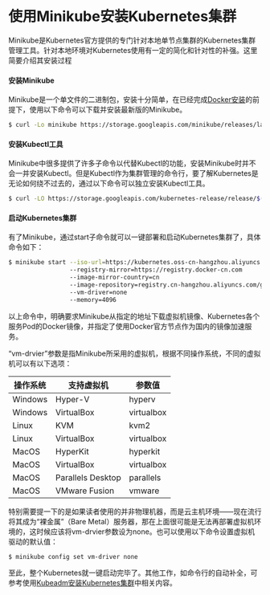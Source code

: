 # 使用Minikube安装Kubernetes集群

Minikube是Kubernetes官方提供的专门针对本地单节点集群的Kubernetes集群管理工具。针对本地环境对Kubernetes使用有一定的简化和针对性的补强。这里简要介绍其安装过程

#### 安装Minikube

Minikube是一个单文件的二进制包，安装十分简单，在已经完成[Docker安装](../setup-docker.md)的前提下，使用以下命令可以下载并安装最新版的Minikube。

```bash
$ curl -Lo minikube https://storage.googleapis.com/minikube/releases/latest/minikube-linux-amd64 && chmod +x minikube && sudo mv minikube /usr/local/bin/
```

#### 安装Kubectl工具

Minikube中很多提供了许多子命令以代替Kubectl的功能，安装Minikube时并不会一并安装Kubectl。但是Kubectl作为集群管理的命令行，要了解Kubernetes是无论如何绕不过去的，通过以下命令可以独立安装Kubectl工具。

```bash
$ curl -LO https://storage.googleapis.com/kubernetes-release/release/$(curl -s https://storage.googleapis.com/kubernetes-release/release/stable.txt)/bin/linux/amd64/kubectl && chmod +x kubectl && sudo mv kubectl /usr/local/bin/
```

#### 启动Kubernetes集群

有了Minikube，通过start子命令就可以一键部署和启动Kubernetes集群了，具体命令如下：

```bash
$ minikube start --iso-url=https://kubernetes.oss-cn-hangzhou.aliyuncs.com/minikube/iso/minikube-v1.6.0.iso
                 --registry-mirror=https://registry.docker-cn.com
                 --image-mirror-country=cn 
                 --image-repository=registry.cn-hangzhou.aliyuncs.com/google_containers
                 --vm-driver=none
                 --memory=4096  
```

以上命令中，明确要求Minikube从指定的地址下载虚拟机镜像、Kubernetes各个服务Pod的Docker镜像，并指定了使用Docker官方节点作为国内的镜像加速服务。

“vm-drvier”参数是指Minikube所采用的虚拟机，根据不同操作系统，不同的虚拟机可以有以下选项：

| 操作系统 | 支持虚拟机        | 参数值     |
| -------- | ----------------- | ---------- |
| Windows  | Hyper-V           | hyperv     |
| Windows  | VirtualBox        | virtualbox |
| Linux    | KVM               | kvm2       |
| Linux    | VirtualBox        | virtualbox |
| MacOS    | HyperKit          | hyperkit   |
| MacOS    | VirtualBox        | virtualbox |
| MacOS    | Parallels Desktop | parallels  |
| MacOS    | VMware Fusion     | vmware     |

特别需要提一下的是如果读者使用的并非物理机器，而是云主机环境——现在流行将其成为“裸金属”（Bare Metal）服务器，那在上面很可能是无法再部署虚拟机环境的，这时候应该将vm-drvier参数设为none。也可以使用以下命令设置虚拟机驱动的默认值：

```bash
$ minikube config set vm-driver none
```

至此，整个Kubernetes就一键启动完毕了。其他工作，如命令行的自动补全，可参考使用[Kubeadm安装Kubernetes集群](setup-kubeadm.md)中相关内容。